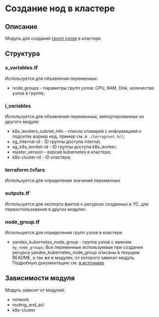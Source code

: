 # Создание нод в кластере

## Описание
Модуль для создания [групп узлов](https://cloud.yandex.ru/ru/docs/managed-kubernetes/quickstart#node-group-create) в кластере 

## Структура 

### s_variables.tf 
 Используется для объявления переменных:
 - node_groups - параметры групп узлов: CPU, RAM, Disk, количество узлов в группе; 

### i_variables
 Используется для объявления переменных, импортированных из другого модуля:
 - k8s_workers_subnet_info - список словарей с информацией о подсетях воркер нод, пример см. в `./terragrunt.hcl`;
 - sg_internal-id - ID группы доступа internal;
 - sg_k8s_worker-id - ID группы доступа k8s_worker;
 - master_version - версия kubernetes в кластере;
 - k8s-cluster-id - ID кластера;

### terraform.tvfars
 Используется для определения значений переменных
 
### outputs.tf
 Используется для экспорта фактов о ресурсах созданных в YC, для переиспользования в других модулях.

### node_group.tf
 Используется для определения групп узлов в кластере
 - yandex_kubernetes_node_group - группа узлов с именем `my_node_groups`;
 Все переменные используемые при создании ресурса yandex_kubernetes_node_group описаны в текущем README, а так же в модулях, от которого зависит модуль. Подробную документацию см. [в источнике](https://cloud.yandex.ru/ru/docs/managed-kubernetes/operations/node-group/node-group-create)

## Зависимости модуля 
 Модуль зависит от модулей:
 - network
 - routing_and_acl
 - k8s-cluster
